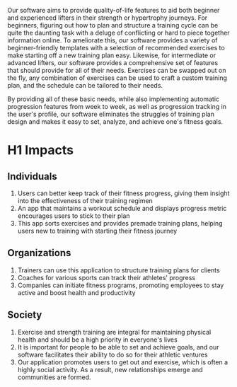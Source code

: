 Our software aims to provide quality-of-life features to aid both beginner and experienced lifters in their strength or hypertrophy journeys. 
For beginners, figuring out how to plan and structure a training cycle can be quite the daunting task with a deluge of conflicting or hard to piece together information online. To ameliorate this, 
our software provides a variety of beginner-friendly templates with a selection of recommended exercises to make starting off a new training plan easy.
Likewise, for intermediate or advanced lifters, our software provides a comprehensive set of features that should provide for all of their needs. Exercises can be swapped out on the fly, 
any combination of exercises can be used to craft a custom training plan, and the schedule can be tailored to their needs.

By providing all of these basic needs, while also implementing automatic progression features from week to week, as well as progression tracking in the user's profile, our software 
eliminates the struggles of training plan design and makes it easy to set, analyze, and achieve one's fitness goals.



# H1 Impacts

Individuals
--
1. Users can better keep track of their fitness progress, giving them insight into the effectiveness of their training regimen
2. An app that maintains a workout schedule and displays progress metric encourages users to stick to their plan
3. This app sorts exercises and provides premade training plans, helping users new to training with starting their fitness journey

Organizations
--
1. Trainers can use this application to structure training plans for clients
2. Coaches for various sports can track their athletes' progress
3. Companies can initiate fitness programs, promoting employees to stay active and boost health and productivity


Society
-- 
1. Exercise and strength training are integral for maintaining physical health and should be a high priority in everyone's lives
2. It is important for people to be able to set and achieve goals, and our software facilitates their ability to do so for their athletic ventures
3. Our application promotes users to get out and exercise, which is often a highly social activity. As a result, new relationships emerge and communities are formed.
